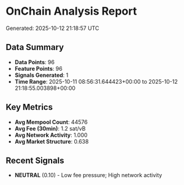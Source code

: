 # OnChain Analysis Report
Generated: 2025-10-12 21:18:57 UTC

## Data Summary
- **Data Points**: 96
- **Feature Points**: 96
- **Signals Generated**: 1
- **Time Range**: 2025-10-11 08:56:31.644423+00:00 to 2025-10-12 21:18:55.003898+00:00

## Key Metrics
- **Avg Mempool Count**: 44576
- **Avg Fee (30min)**: 1.2 sat/vB
- **Avg Network Activity**: 1.000
- **Avg Market Structure**: 0.638

## Recent Signals
- **NEUTRAL** (0.10) - Low fee pressure; High network activity

